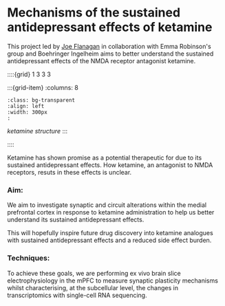 # Mechanisms of the sustained antidepressant effects of ketamine

This project led by [Joe Flanagan](../our-team/members/joeflanagan) in collaboration with Emma Robinson's group and Boehringer Ingelheim aims to better understand the sustained antidepressant effects of the NMDA receptor antagonist ketamine.


::::{grid} 1 3 3 3

:::{grid-item}
:columns: 8
```{image} ../img/projects/ketamine-structure.png 
:class: bg-transparent
:align: left
:width: 300px
:
```
_ketamine structure_
:::

::::


Ketamine has shown promise as a potential therapeutic for due to its sustained antidepressant effects.
How ketamine, an antagonist to NMDA receptors, resuts in these effects is unclear.

### Aim:
We aim to investigate synaptic and circuit alterations within the medial prefrontal cortex
in response to ketamine administration to help us better understand its sustained antidepressant effects.

This will hopefully inspire future drug discovery into ketamine analogues 
with sustained antidepressant effects and a reduced side effect burden.

### Techniques:
To achieve these goals, we are performing ex vivo brain slice electrophysiology in the mPFC to measure synaptic plasticity mechanisms 
whilst characterising, at the subcellular level, the changes in transcriptomics with single-cell RNA sequencing.


